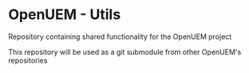# OpenUEM - Utils

Repository containing shared functionality for the OpenUEM project

This repository will be used as a git submodule from other OpenUEM's repositories
